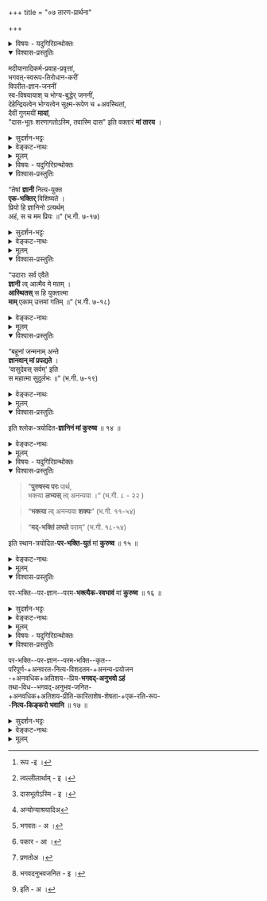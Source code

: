 +++
title = "०७ तारण-प्रार्थना"

+++
<details><summary>विषयः - यदुगिरिग्रन्थोक्तः</summary>

तत्त्व-तिरोधायक-स्वभाव-माया-तारण-प्रार्थना
</details>

<details open><summary>विश्वास-प्रस्तुतिः</summary>

मदीयानादिकर्म-प्रवाह-प्रवृत्तां,  
भगवत्-स्वरूप-तिरोधान-करीं  
विपरीत-ज्ञान-जननीं  
स्व-विषयायाश् च भोग्य-बुद्धेर् जननीं,  
देहेन्द्रियत्वेन भोग्यत्वेन सूक्ष्म-रूपेण च +अवस्थितां,  
दैवीं गुणमयीं **मायां**,  
"दास-भूतः शरणागतोऽस्मि, तवास्मि दास" इति वक्तारं **मां तारय** ।
</details>

<details><summary>सुदर्शन-भट्टः</summary>

अथ प्रकृतिः, मदीय इति । बीजाङ्कुरन्यायात् अनादिता ।

'गुणमाया समावृतः' (जि. स्तो. १-३) इत्यस्य अर्थमाह - भगवत्स्व रूप इति । विपरीतज्ञानं - देहे अहं धीः । भोग्यभोगोपकरण रूपत्वम्[^1_pg58] आह **देह** इत्य्-आदिना । **दैवीं** - त्वल्लीलार्थम्[^2_pg58] ।

[^1_pg58]: रूप -इ ।


[^2_pg58]: त्वल्लीलार्थाम् - इ ।


दासभूतं - **माम्** इति सम्बन्धः । शरणागतोऽस्मि[^1_pg59] **तवास्मि** इति  
पूर्वोत्तरखण्डार्थः । वक्तारम् - 'भवशरणमितीरयन्ति' (वि.पु. ३-७-३३) इति हि उच्यते ।

[^1_pg59]: दासभूतोऽस्मि - इ ।


</details>

<details><summary>वेङ्कट-नाथः</summary>


एवं कर्मनिवृत्तिः प्रार्थिता, अथ कर्महेतुप्रकृतिसम्बन्धनिवृत्तिः कर्मनिवृत्त्यैव भवन्त्यपि सर्वेश्वरबुद्धिविशेषाधीनेति ज्ञापयितुमभ्यर्थ्यते - **मदीय** इति । ईश्वरस्य वैषम्यनैर्घृण्यपरिहारार्थं **मदीय** इत्युक्तम् । अन्योन्याश्रय[^1_pg57] निवारणाय बीजाङ्कुरादिन्यायमभिप्रेत्याहअनादिकर्मप्रवाहप्रवृत्ताम् इति । प्रकृतिस्वरूपस्य पुरुषवत् अनादित्वात् तत्प्रवृत्तिमात्रे कर्महेतुकत्वमुक्तम् ।

[^1_pg57]: अन्योन्याश्रयादिअ

तत्र च, 'गुणमायासमावृतः' (जि. स्तो. १-३) इत्य्-आदि-प्रसिद्धम्प्रतिकूल प्रवृत्तित्रयं **भगवत्स्वरूप** इत्य्-आदिभिराह । भगवत्स्वरूपतिरोधानं नाम क्षेत्रज्ञानां भगवत्स्वरूपविषयज्ञानप्रसरनिरोधः । तथा च अत्यन्ततिरोधानाद सत्वबुद्धिम्, सामान्यतो विदितेऽपि भगवति[^3_pg58] सर्वाश्रयत्वादिधर्मतिरोधानादरत्वादिबुद्धिम्, तदन्येषु स्वनिष्ठत्वादिबुद्धिं च करोतीत्याह **विपरीतज्ञानजननीम्** इति । इदं च जीवस्वरूपतिरोधानतन्मूलदेहात्मभ्रमादेः उपलक्षणम् । एवं तत्त्वत्रयतिरोधानफलभूतं **विपरीतज्ञानान्तरमाहस्वविषयाया** इति । प्रकाशमानेषु वस्तुषु तिरोधानं नाम तत्तद्भेदकधर्मग्रहण निवारणम् । इदमेव हि सर्वत्र भ्रान्तेर्निदानम् । उक्तस्या प्याकार[^4_pg58] त्रयस्य हेतुभूतमवस्थाचतुष्टयं **देह** इत्य्-आदिभिरुच्यते । देहेन्द्रियत्वेन भोगायतनतया भोगोपकरणतया च । भोग्यत्वेन - शब्दादिगुणविशिष्टभूत पञ्चकरूपत्वेन । सूक्ष्मरूपेण - देहादिपरिणामरहितांशेन । सेयं प्रकृति रिदानीं चतुर्भिरपि अंशैरपकरोति । प्रलयदशायां तु सूक्ष्मरूपेणैव तिरोधानमात्रं करोतीति व्यवस्था 'देहयोगाद्वा सोऽपि ' (ब्र. सू. ३-२-५) इति सूत्रभाष्ये' द्रष्टव्या । ईदृश्याः प्रकृतेः दुरत्ययत्वं स्वतन्त्रलीलाप्रवृत्ततयेति 'दैवी ह्येषा गुणमयी' (भ.गी. ७-१४) इत्य्-आदिना त्वयैव गीतमिति सूचयति दैवीम् इति । तिरोधानादिहेतुभूतैरवस्थाचतुष्टयानुवृत्तेः बन्धहेतुभिः सत्त्वादिगुणैः प्रचुरतामाह - गुणमयीम् इति । 'सत्वादिगुणसमुदाय एव प्रकृतिः,' इति साङ्ख्यपक्षस्तु, 'गुणाः प्रकृतिसम्भवाः (भ.गी. १४-५) 'प्रकृतेर्गुणसम्मूढाः' (भ.गी.३-२९) इत्य्-आदि-व्यधिकरणप्रयोगबलात् निरस्तः ।

[^3_pg58]: भगवतः - अ ।


[^4_pg58]: पकार - आ ।

क्वचित्तु सत्वरजस्तमः शब्दानां द्रव्यपर्यन्तः प्रयोगः 'तद्गुणसारत्वात्तु तद्व्यपदेशः '(ब्र.सू. २-३-३९) इति न्यायेन नेतव्यः। एवमनन्तैर्विभागैर्व्यापारैः परिणामैः गुणैश्च प्रख्यातमाश्चर्यत्वं समाख्यविशेषेण आह - **मायाम्** इति । **मायां मां तारय** इति द्विकर्मकतयाऽन्वयः ।

**दासभूत** इत्य्-आदिभिर्मूलमन्त्रपदत्रयार्थः सूच्यते । 'दासभूताः स्वतः सर्वे,  
(मं.रा.स्तो.१२) 'आत्मदास्यं हरेः स्वाम्यम्' (वि.त.) इत्य्-आदि-प्रसिद्धं स्वभावतो दासत्वं च्विप्रत्ययाभावेन व्यज्यते । द्वयेऽपि **नार**-शब्दवाच्यानां जीवानां तात्पर्यवृत्त्या दासत्वं ग्राह्यम् । दूरं पलायितेऽपि मयि त्वत्सम्बन्धस्तावत् दुस्त्यजः । दास्यप्रतिबोधश्च मे सम्प्रति **जात** इति भावः । शरणागतोऽस्मि तवास्मि दासः इति पूर्वोत्तरखण्डार्थनिष्ठत्वं समुच्चित्योक्तम्।  
'स्वरूपभरलाभेषु तवैव न ममेति यत् ।  
प्रपन्नस्यानुसन्धानं सारं तदिह दर्शितम्' ॥  
अस्मि इति प्रार्थनाभिप्रायम् । दासोऽस्मि - दासवृत्तिपरः स्यामित्यर्थः ।  

अन्यथा तु दासभूत इत्युक्तस्यैव पुनर्वचनमात्रं स्यात् । शरणागतोऽस्मि तवास्मि दासः इति निर्देशौ प्रार्थनात्मनिक्षेपपरौ, इति केचित् । आर्तो वा दृप्तो वा द्वयवक्ताऽहं तव दयनीय इत्यभिप्रायेणाह - इति वक्तारम् इति । यद्यप्यत्र फलप्रार्थनार्थं प्रपत्तिकर्तृत्वानुवाद एव युक्तः, तथाऽपि तद्वचन कर्तृत्वानुवादः 'भव शरणमितीरयन्ति' (वि.पु. ३-७-३३) इत्याद्यभिप्रेत-वचनप्राशस्त्यादिव्यञ्जनार्थः । 

**माम्** - 'स्वयं मृत्पिण्डभूतस्य' (म.भा. शां. २९४-१९) इत्य्-आदि-प्रसिद्धं स्वरक्षणासमर्थम् । त्रिगुणद्रव्यस्य नित्यतया नाशाभावात् तारय इत्युक्तम् । एतेन, 'दुरत्यया' (भ.गी.७-११) इत्युक्तं स्वयत्नेन दुस्तरत्वम्, 'मामेव ये प्रपद्यन्ते' (भ.गी.७-११) इत्य्-आदिनाऽभिप्रेतं पराधीनतरणं च गम्यते । 

एवं नमः शब्दे निवर्तनीयतयाऽभिप्रेतस्य पापस्य भ्रमस्य प्रकृतिसम्बन्धस्य च मिथःकार्यत्वं कारणत्वं च यथायोगं द्रष्टव्यम् ॥

</details>


<details><summary>मूलम्</summary>

मदीयानादिकर्मप्रवाहप्रवृत्तां, भगवत्स्वरूप तिरोधानकरीं विपरीत ज्ञानजननीं स्वविषयायाश्च भोग्यबुद्धेर्जननीं, देहेन्द्रियत्वेन भोग्यत्वेन सूक्ष्मरूपेण च अवस्थितां, दैवीं गुणमयीं मायाम्, "दासभूतः शरणागतोऽस्मि तवास्मि दासः" इति वक्तारं मां तारय ।
</details>

<details><summary>विषयः - यदुगिरिग्रन्थोक्तः</summary>

स्वस्य गीतोक्त-परज्ञानप्रार्थना
</details>


<details open><summary>विश्वास-प्रस्तुतिः</summary>

“तेषां **ज्ञानी** नित्य-युक्त  
**एक-भक्तिर्** विशिष्यते ।  
प्रियो हि ज्ञानिनो ऽत्यर्थम्  
अहं, स च मम प्रियः ॥“   (भ.गी. ७-१७)
</details>

<details><summary>सुदर्शन-भट्टः</summary>

अथ चतुर्थ्यर्थम् इष्टप्राप्तिं प्रार्थयते तेषाम् इत्य्-आदिना ।
</details>



<details><summary>वेङ्कट-नाथः</summary>

अथ निर्वेदमान्द्यात् ईषद्विलम्बक्षमाणामत्रत्यविशदज्ञानभक्तयोरपि कैङ्कर्योपयोगितया चतुर्थ्यभिप्रेतफलकोटिघटितत्वात् स्वयम्प्रयोजनं तदुभयं **तेषाम्** इत्य्-आदिना प्रार्थ्यते । 

> 'तत्-पाद-भक्ति-ज्ञानाभ्यां  
फलम् अन्यत् कदाचन ।  
न याचेत् पुरुषो[^1_pg60] विष्णुं  
याचनान्नश्यति ध्रुवम्' ॥  
( पाञ्चरात्रम्) 

इति तावन्मात्रप्रार्थना ह्यनुज्ञाता । 

[^1_pg60]: प्रणतोअ ।

अत्र परभक्तिवचनं तदनन्तरभावि-पर-ज्ञान-परम-भक्त्योर् अप्य् उपलक्षणम् ।  
तच्च प्रतिवचनभागे व्यञ्जयिष्यते ।  
**ज्ञानी** 'प्रकृतिं विद्धि मे पराम्' (भ.गी.७-५) इत्य्-आदि-प्रतिपादित-भगवच्-छेषतैक-रसात्म-स्वरूप-वित्  
भगवन्तम् एव परम-प्राप्यं मन्वानः ।  
**नित्य-युक्तः** - ऐश्वर्याद्यर्थिनां स्वाभिलषितप्राप्तौ सिद्धायां भगवता योगो निवर्तते, ज्ञानिनस्तु च तथेति भावः ।  
**एकभक्तिः** - न तु प्रयोजनान्तरविभक्तभक्तिरित्यर्थः ।  
एतदुभयं **ज्ञानी** विशिष्यत इत्यस्य हेतुः ।  
**अत्यर्थम्** - अत्यभिधेयम्, सर्वज्ञेन सर्वशक्तिना मयाऽपि दुर्वचमिति भावः ।  
**स च मम प्रियः** इत्यत्रापि अत्यर्थम् इत्येतदनुषज्यते ।  
यद्वा, स्वप्रीत्यपेक्षया स्वभक्तप्रीतेः प्रकर्षोक्त्या स्तुतिः । 


</details>


<details><summary>मूलम्</summary>

“तेषां ज्ञानी नित्ययुक्त एकभक्तिर्विशिष्यते ।  
प्रियो हि ज्ञानिनोऽत्यर्थमहं स च मम प्रियः ॥“  
</details>

<details open><summary>विश्वास-प्रस्तुतिः</summary>

“उदाराः सर्व एवैते  
**ज्ञानी** त्व् आत्मैव मे मतम् ।  
**आस्थितस्** स हि युक्तात्मा  
**माम्** एकाम् उत्तमां गतिम् ॥“ (भ.गी. ७-१८)
</details>

<details><summary>वेङ्कट-नाथः</summary>

**आत्मैव** - सर्वान्तरात्मनो ममाप्यन्तरात्मैव ।  
नन्विदं प्रमाण-विरुद्धम् इत्यत्राह - **मे मतम्** इति ।  
प्रकृष्ट-प्रीति-विषयत्वेनातिवादान् न विरोधः ।  
तथाऽत्यादरे हेतुमाह - **आस्थित** इति ।  
**युक्तात्मा** - मद्-विरहस्यातिदुःसहतया  
मयि नित्य-योग-प्रवृत्तमनाः ।  
**अनुत्तमां गतिम्** - परमप्राप्यम् ।
</details>

<details><summary>मूलम्</summary>

“उदाराः सर्व एवैते ज्ञानी त्वात्मैव मे मतम् ।  
आस्थितः स हि युक्तात्मा मामेवानुत्तमां गतिम् ॥“  
</details>

<details open><summary>विश्वास-प्रस्तुतिः</summary>

“बहूनां जन्मनाम् अन्ते  
**ज्ञानवान् मां प्रपद्यते** ।  
'वासुदेवस् सर्वम्' इति  
स महात्मा सुदुर्लभः ॥“  (भ.गी. ७-१९)
</details>

<details><summary>वेङ्कट-नाथः</summary>

**जन्मनाम्** - पुण्यजन्मनाम् ।  
**ज्ञानवान्** - पूर्वोक्तज्ञानवान् । 'वासुदेवः सर्वमिति प्रपद्यते' इत्यन्वयः । सर्वम् - प्राप्यप्रापकादि । 'रामस्य व्यवसायज्ञः' (रा. सुं.१६-४) इत्य्-आदि-निदर्शितज्ञानविशेषवत्वात् महात्मत्वोक्तिः । 'महामनाः' (भ.गी.भा.७-१९) इति भाष्यम् । 

**सुदुर्लभः** - मत्तः प्रयोजनान्तरार्थिन आर्तादयोऽपि दुर्लभाः । 

अयं तु कर्म-वश्य-मध्ये  
भक्त-लाभार्थिना मया  
देशिकार्थिभिश् चान्यैः  
**सुदुर्लभः**, लब्धश् चेद् अयम् अलभ्य-लाभ इति भावः ।+++(5)+++ 

उक्तं हि श्रीपौष्करे -  

> 'दुर्लभा भगवद्-योग-  
भाविनो भुवि मानवाः ।  
तद्-दर्शनात् तदालापात्  
सुलभं शाश्वतं पदम्' ॥  
(पौ.सं.) इति ।  
</details>

<details><summary>मूलम्</summary>

“बहूनां जन्मनामन्ते ज्ञानवान् मां प्रपद्यते ।  
वासुदेवस्सर्वमिति स महात्मा सुदुर्लभः ॥“
</details>

<details open><summary>विश्वास-प्रस्तुतिः</summary>

इति श्लोक-त्रयोदित-**ज्ञानिनं मां कुरुष्व** ॥ १४ ॥
</details>

<details><summary>वेङ्कट-नाथः</summary>

**माम्** - 'अज्ञो जन्तुर् अनीशो ऽयम्' (म.भा. शां. १२-३६) इत्युक्तेषु मूर्धाभिषिक्तम् । **श्लोकत्रयोदितज्ञानिनं कुरुष्व** - क्रियाफलं त्वद्गामीत्यात्म नेपदेन व्यज्यते ।

अव्यवहितत्वाद् इह श्लोक-त्रय इत्युक्तम् ।
</details>


<details><summary>मूलम्</summary>

इति श्लोकत्रयोदित ज्ञानिनं मां कुरुष्व ॥ १४ ॥
</details>


<details><summary>विषयः - यदुगिरिग्रन्थोक्तः</summary>

स्वस्य गीतोक्त भक्तिज्ञानसम्पन्नत्वापादनप्रार्थना
</details>


<details open><summary>विश्वास-प्रस्तुतिः</summary>

> “**पुरुषस्य परः** पार्थ,  
भक्त्या **लभ्यस्** त्व् अनन्यया ।“    (भ.गी. ८ - २२ )

> “**भक्त्या** त्व् अनन्यया **शक्यः**”  (भ.गी. ११-५४)

> “**मद्-भक्तिं लभते** पराम्”  (भ.गी. १८-५४)

इति स्थान-त्रयोदित-**पर-भक्ति-युतं** मां **कुरुष्व** ॥ १५ ॥
</details>

<details><summary>वेङ्कट-नाथः</summary>

**परभक्ति**-श्लोकानां भिन्न-प्रकरण-स्थतया **स्थान-त्रय** इत्युक्तम् ।

**माम्** 'या प्रीतिरविवेकानाम्' (वि.पु. १-१९-२०) इत्युक्तेषु बाह्यविषयसक्तेष्वग्रगण्यम् ॥
</details>


<details><summary>मूलम्</summary>

"पुरुषः स परः पार्थ ! भक्त्या लभ्यस्त्वनन्यया", "भक्त्या त्वनन्यया शक्यः" "मद्भक्तिं लभते पराम्"  
इति स्थानत्रयोदित परभक्तियुक्तं मां कुरुष्व ।
</details>

<details open><summary>विश्वास-प्रस्तुतिः</summary>

पर-भक्ति--पर-ज्ञान--परम-**भक्त्यैक-स्वभावं** मां **कुरुष्व** ॥ १६ ॥  
</details>

<details><summary>सुदर्शन-भट्टः</summary>

**परभक्ति**-स्थाने प्रपदनम् ।  
**परज्ञान-परमभक्ती** देह-सम्बन्ध-वेलायाम्  
उपासकस्य उपाय-कोटि-निविष्टे ।  
प्रपदनस्य तु +उभय-कोटि +++(=??)+++। 

अतः **परज्ञानं** प्रार्थितं **तेषाम्** इत्य्-आदिना ।  
अथ **परम-भक्ति**-प्रार्थनम् -  
**पुरुषः स पर** इत्य्-आदिना ।  
व्यवहितत्वात् **स्थान-त्रय** इत्युक्तं, न तु श्लोक-त्रय इति ।
</details>

<details><summary>वेङ्कट-नाथः</summary>

अथ शरीरपात-समय-भाविनो बुद्ध्य्-आकारान् अभ्यर्थयते - **परभक्ति** इति ।  
अथवा, मुक्ति-दशा-भाविनां **पर-भक्त्य्**-आदीनाम् इदम् अपेक्षणम् ।  
**एकस्वभावत्वोक्तिर्** हि अत्रत्य परभक्त्यादिव्यवच्छेदार्था ।
</details>

<details><summary>मूलम्</summary>

परभक्तिपरज्ञानपरमभक्त्यैकस्वभावं मां कुरुष्व ॥ १६ ॥  
</details>

<details><summary>विषयः - यदुगिरिग्रन्थोक्तः</summary>

भगवति स्वस्य भक्ति-ज्ञानादि-सहकृत-नित्य-किङ्करत्व-सम्पत्ति-प्रार्थना
</details>

<details open><summary>विश्वास-प्रस्तुतिः</summary>

पर-भक्ति--पर-ज्ञान--परम-भक्ति--कृत--  
परिपूर्ण-+अनवरत-नित्य-विशदतम-+अनन्य-प्रयोजन  
-+अनवधिक+अतिशय--प्रिय-**भगवद्-अनुभवो ऽहं**  
तथा-विध--भगवद्-अनुभव-जनित-  
+अनवधिक+अतिशय-प्रीति-कारिताशेष-शेषता-+एक-रति-रूप-  
-**नित्य-किङ्करो भवानि** ॥ १७ ॥  
</details>

<details><summary>सुदर्शन-भट्टः</summary>

अथ बन्ध-निवृत्तेः अनन्तरभाविनीः  
परभक्ति-परज्ञान-परमभक्तीः  
प्रार्थयते -**परभक्ति** इति ।  
अत एव हि **एक-स्वभावम्** इत्युक्तम् । पूर्ववद् अर्थः।  
अथ भगवज्जनित[^1_pg62]-प्रीति-तत्-कारित-कैङ्कर्याणि प्रार्थयते **पर** इति ।  
पूर्ववद् अर्थः ।  
**शेषतैक-रति-रूप**-शब्दः बहुव्रीहिः ।

[^1_pg62]: भगवदनुभवजनित - इ ।

</details>

<details><summary>वेङ्कट-नाथः</summary>

उक्तानाम् एव तत्रत्य-पर-भक्त्य्-आदीनां सादरानुवादेन  
कैङ्कर्य-पर्यन्ततां याचते - पर इति ।  
अत्र त्वद् इति वक्तव्ये **भगवत्**-शब्दः अनुभाव्य-पौष्कल्य-स्फुटी-करणार्थः ।  
किङ्कर-विशेषणे **शेषतैक-रति-रूप**-शब्दे  
शेषतैक-रतिर् एव रूपं निरूपकं यस्येति भाव्यम् ।  
**भवानि** इति प्रार्थना ।  
त्वत्किङ्कर-भावात् पूर्वम् असत्-कल्पो ऽहम् इति च[^2_pg62] सूच्यते ।  
एवं द्वयार्थो व्याख्यातः ॥

[^2_pg62]: इति - अ ।

सर्वज्ञेऽपि स्वतो देवे  
याञ्चा-विज्ञापनादिभिः ।  
तत्-तद्-इष्ट-प्रदित्सात्मा  
प्रीतिर् एव प्रसाध्यते ॥  
तद् एव चोदनोपज्ञम्  
अपूर्वं तत्त्व-वेदिनाम् ।  
आराध्येन्द्राद्य्-अपायेऽपि  
फलदानाय तिष्ठति ॥
</details>

<details><summary>मूलम्</summary>

परभक्ति परज्ञान परमभक्तिकृत परिपूर्णानवरत नित्यविशदतम अनन्यप्रयोजन अनवधिकातिशयप्रिय भगवदनुभवोऽहं, तथाविध भगवदनुभवजनित अनवधिकातिशय प्रीतिकारित अशेषावस्थोचित अशेषशेषतैकरतिरूप नित्यकिङ्करो भवानि ॥ १७ ॥  
</details>
